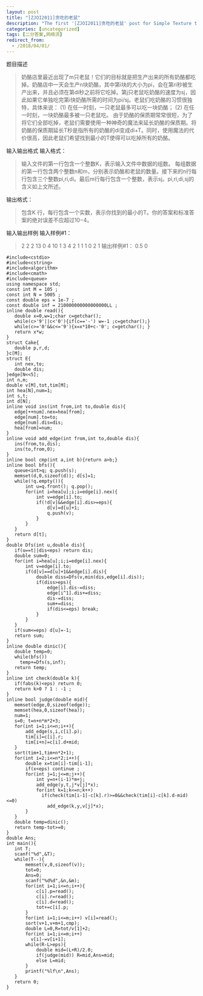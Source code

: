 ```yaml
---
layout: post
title: "[ZJOI2011]贪吃的老鼠"
description: "The first '[ZJOI2011]贪吃的老鼠' post for Simple Texture theme."
categories: [uncategorized]
tags: [二分答案,网络流]
redirect_from:
  - /2018/04/01/
---
```

题目描述
>奶酪店里最近出现了m只老鼠！它们的目标就是把生产出来的所有奶酪都吃掉。奶酪店中一天会生产n块奶酪，其中第i块的大小为pi，会在第ri秒被生产出来，并且必须在第di秒之前将它吃掉。第j只老鼠吃奶酪的速度为sj，因此如果它单独吃完第i快奶酪所需的时间为pi/sj。老鼠们吃奶酪的习惯很独特，具体来说：
 (1) 在任一时刻，一只老鼠最多可以吃一块奶酪；
 (2) 在任一时刻，一块奶酪最多被一只老鼠吃。
 由于奶酪的保质期常常很短，为了将它们全部吃掉，老鼠们需要使用一种神奇的魔法来延长奶酪的保质期。将奶酪的保质期延长T秒是指所有的奶酪的di变成di+T。同时，使用魔法的代价很高，因此老鼠们希望找到最小的T使得可以吃掉所有的奶酪。

输入输出格式
输入格式：
>输入文件的第一行包含一个整数K，表示输入文件中数据的组数。
每组数据的第一行包含两个整数n和m，分别表示奶酪和老鼠的数量。接下来的n行每行包含三个整数pi,ri,di。最后m行每行包含一个整数，表示sj。pi,ri,di,sj的含义如上文所述。

输出格式：
>包含K 行，每行包含一个实数，表示你找到的最小的T。你的答案和标准答案的绝对误差不应超过10−4。

输入输出样例
输入样例#1： 
>2
 2 2
 13 0 4
 10 1 3
 4
 2
 1 1
 1 0 2
 1
输出样例#1： 
>0.5
 0
 
 
 ```
 #include<cstdio>
#include<cstring>
#include<algorithm>
#include<cmath>
#include<queue>
using namespace std;
const int M = 105 ;
const int N = 5005 ;
const double eps = 1e-7 ;
const double inf = 210000000000000000LL ;
inline double read(){
	double x=0,w=1;char c=getchar();
	while(c>'9'||c<'0'){if(c=='-') w=-1 ;c=getchar();}
	while(c>='0'&&c<='9'){x=x*10+c-'0'; c=getchar(); }
	return x*w;
}
struct Cake{
	double p,r,d;
}c[M];
struct E{
	int nex,to;
	double dis;
}edge[N<<5];
int n,m;
double v[M],tot,tim[M];
int hea[N],num=1;
int s,t;
int d[N];
inline void ins(int from,int to,double dis){
	edge[++num].nex=hea[from];
	edge[num].to=to;
	edge[num].dis=dis;
	hea[from]=num;
}
inline void add_edge(int from,int to,double dis){
	ins(from,to,dis);
	ins(to,from,0);
}
inline bool cmp(int a,int b){return a>b;}
inline bool bfs(){
	queue<int>q; q.push(s);
	memset(d,0,sizeof(d)); d[s]=1;
	while(!q.empty()){
		int u=q.front(); q.pop();
		for(int i=hea[u];i;i=edge[i].nex){
			int v=edge[i].to;
			if(!d[v]&&edge[i].dis>=eps){
				d[v]=d[u]+1;
				q.push(v);
			}
		}
	}
	return d[t];
}
double Dfs(int u,double dis){
	if(u==t||dis<eps) return dis;
	double sum=0;
	for(int i=hea[u];i;i=edge[i].nex){
		int v=edge[i].to;
		if(d[v]==d[u]+1&&edge[i].dis){
			double diss=Dfs(v,min(dis,edge[i].dis));
			if(diss>eps){
				edge[i].dis-=diss;
				edge[i^1].dis+=diss;
				dis-=diss;
				sum+=diss;
				if(dis<=eps) break;
			}
		}
	}
	if(sum<=eps) d[u]=-1;
	return sum;
}
inline double dinic(){
	double temp=0;
	while(bfs())
	  temp+=Dfs(s,inf);
	return temp;
}
inline int check(double k){
	if(fabs(k)<eps) return 0;
	return k>0 ? 1 : -1 ;
}
inline bool judge(double mid){
	memset(edge,0,sizeof(edge));
	memset(hea,0,sizeof(hea));
	num=1;
	s=0; t=n+n*m*2+3;
	for(int i=1;i<=n;i++){
		add_edge(s,i,c[i].p);
		tim[i]=c[i].r;
		tim[i+n]=c[i].d+mid;
	}
	sort(tim+1,tim+n*2+1);
	for(int i=2;i<=n*2;i++){
		double x=tim[i]-tim[i-1];
		if(x<eps) continue ;
		for(int j=1;j<=m;j++){
			int y=n+(i-1)*m+j;
			add_edge(y,t,j*v[j]*x);
			for(int k=1;k<=n;k++)
			  if(check(tim[i-1]-c[k].r)>=0&&check(tim[i]-c[k].d-mid)<=0)
			    add_edge(k,y,v[j]*x);
		}
	}
	double temp=dinic();
    return temp-tot>=0;
}
double Ans;
int main(){
	int T;
	scanf("%d",&T);
	while(T--){
		memset(v,0,sizeof(v));
		tot=0;
		Ans=0;
	    scanf("%d%d",&n,&m);
	    for(int i=1;i<=n;i++){
	    	c[i].p=read();
	    	c[i].r=read();
	    	c[i].d=read();
		    tot+=c[i].p;
		}
		for(int i=1;i<=m;i++) v[i]=read();
		sort(v+1,v+m+1,cmp);
		double L=0,R=tot/v[1]+2;
		for(int i=1;i<=m;i++)
		  v[i]-=v[i+1];
		while(R-L>eps){
			double mid=(L+R)/2.0;
			if(judge(mid)) R=mid,Ans=mid;
			else L=mid;
		}
		printf("%lf\n",Ans);
	}
	return 0;
}
```
